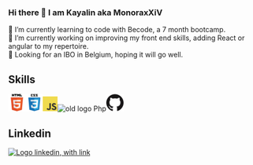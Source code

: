 ### Hi there 👋 I am Kayalin aka MonoraxXiV

<!--
**MonoraxXiV/MonoraxXiV** is a ✨ _special_ ✨ repository because its `README.md` (this file) appears on your GitHub profile.

Here are some ideas to get you started:

- 🔭 I’m currently working on ...
- 🌱 I’m currently learning ...
- 👯 I’m looking to collaborate on ...
- 🤔 I’m looking for help with ...
- 💬 Ask me about ...
- 📫 How to reach me: ...
- 😄 Pronouns: ...
- ⚡ Fun fact: ...
-->

 🌱 I’m currently learning to code with Becode, a 7 month bootcamp.  
  🔭 I’m currently working on improving my front end skills, adding React or angular to my repertoire.  
  :office: Looking for an IBO in Belgium, hoping it will go well.
  
  ## Skills  
<img src="https://raw.githubusercontent.com/github/explore/80688e429a7d4ef2fca1e82350fe8e3517d3494d/topics/html/html.png" alt="Logo HTML"  width="35"><img src="https://raw.githubusercontent.com/github/explore/80688e429a7d4ef2fca1e82350fe8e3517d3494d/topics/css/css.png" alt="symbol CSS"  width="35"><img src="https://raw.githubusercontent.com/github/explore/80688e429a7d4ef2fca1e82350fe8e3517d3494d/topics/javascript/javascript.png" alt="logo JavaScript" width="30"><img src="https://camo.githubusercontent.com/50fa7b8622a4da2f72e63ea33c4f5d4852fd8601e00e298285ca38033cf9fe2c/68747470733a2f2f75706c6f61642e77696b696d656469612e6f72672f77696b6970656469612f636f6d6d6f6e732f322f32372f5048502d6c6f676f2e737667" alt="old logo Php" width="55"><img src="https://raw.githubusercontent.com/github/explore/78df643247d429f6cc873026c0622819ad797942/topics/github/github.png" width=35>

## Linkedin

 <a href="https://www.linkedin.com/in/kayalin-van-kogelenberg/" target="_blank"><img alt="Logo linkedin, with link" src="https://image.flaticon.com/icons/png/512/9/9942.png" width="40">
